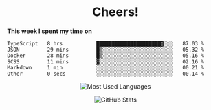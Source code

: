 <h1 align="center">Cheers!</h1>

**This week I spent my time on**
<!--START_SECTION:waka-->

```text
TypeScript   8 hrs           █████████████████████▓░░░   87.03 %
JSON         29 mins         █▒░░░░░░░░░░░░░░░░░░░░░░░   05.32 %
Docker       28 mins         █▒░░░░░░░░░░░░░░░░░░░░░░░   05.16 %
SCSS         11 mins         ▓░░░░░░░░░░░░░░░░░░░░░░░░   02.16 %
Markdown     1 min           ░░░░░░░░░░░░░░░░░░░░░░░░░   00.21 %
Other        0 secs          ░░░░░░░░░░░░░░░░░░░░░░░░░   00.14 %
```

<!--END_SECTION:waka-->

<p align="center"><img src="https://github-readme-stats.vercel.app/api/top-langs/?username=thnkrn&layout=compact&hide=html&theme=tokyonight" alt="Most Used Languages" /></p>

<p align="center"><img src="https://github-readme-stats.vercel.app/api?username=thnkrn&show_icons=true&count_private=true&theme=tokyonight" alt="GitHub Stats" /></p>

<!-- <p align="center"><a href="https://wakatime.com"><img src="https://wakatime.com/share/@thnkrn/40092326-d1bd-471b-89da-9a7c63939402.png" /></p>
 -->
